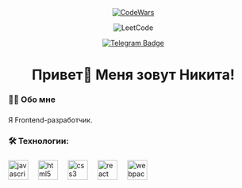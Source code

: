 <div align="center">
  <a href="https://www.codewars.com/users/nikita-argunov">
    <img src="https://www.codewars.com/users/nikita-argunov/badges/large" alt="CodeWars">
  </a>
  
<a><img src="https://leetcard.jacoblin.cool/nikita-argunov" alt="LeetCode"></a>
</div>
  <div align="center">
    <a href="https://t.me/NitoAnri">
      <img src="https://img.shields.io/badge/Telegram-Profile-informational?style=for-the-badge&amp;logo=telegram&amp;logoColor=white&amp;color=0D76A8" alt="Telegram Badge">
    </a>
    
  </div>


###

<h1 align="center">Привет👋 Меня зовут Никита!</h1>

###

<h3 align="left">👩‍💻  Обо мне</h3>

###

<p align="left">Я Frontend-разработчик. </p>

###




<h3 align="left">🛠 Технологии:</h3>

###

<div align="left">
  <img src="https://cdn.jsdelivr.net/gh/devicons/devicon/icons/javascript/javascript-original.svg" height="40" alt="javascript logo"  />
  <img width="12" />
  <img src="https://cdn.jsdelivr.net/gh/devicons/devicon/icons/html5/html5-original.svg" height="40" alt="html5 logo"  />
  <img width="12" />
  <img src="https://cdn.jsdelivr.net/gh/devicons/devicon/icons/css3/css3-original.svg" height="40" alt="css3 logo"  />
  <img width="12" />
  <img src="https://cdn.jsdelivr.net/gh/devicons/devicon/icons/react/react-original.svg" height="40" alt="react logo"  />
  <img width="12" />
  <img src="https://cdn.simpleicons.org/webpack/8DD6F9" height="40" alt="webpack logo"  />
  <img width="12" />
</div>



